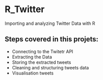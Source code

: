# R_Twitter
Importing and analyzing Twitter Data with R

## Steps covered in this projets:
- Connecting to the Twitetr API
- Extracting the Data
- Storing the extracted tweets 
- Cleaning and structuring tweets data
- Visualisation tweets

